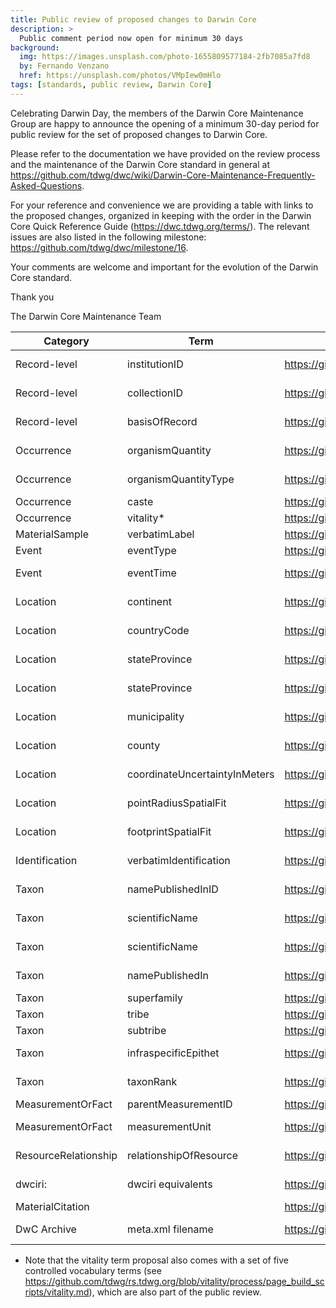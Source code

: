 ```yaml
---
title: Public review of proposed changes to Darwin Core
description: >
  Public comment period now open for minimum 30 days
background:
  img: https://images.unsplash.com/photo-1655809577184-2fb7085a7fd8
  by: Fernando Venzano
  href: https://unsplash.com/photos/VMpIew0mHlo
tags: [standards, public review, Darwin Core]
---
```


Celebrating Darwin Day, the members of the Darwin Core Maintenance Group are happy to announce the opening of a minimum 30-day period for public review for the set of proposed changes to Darwin Core.

Please refer to the documentation we have provided on the review process and the maintenance of the Darwin Core standard in general at <https://github.com/tdwg/dwc/wiki/Darwin-Core-Maintenance-Frequently-Asked-Questions>.

For your reference and convenience we are providing a table with links to the proposed changes, organized in keeping with the order in the Darwin Core Quick Reference Guide (<https://dwc.tdwg.org/terms/>). The relevant issues are also listed in the following milestone: <https://github.com/tdwg/dwc/milestone/16>.

Your comments are welcome and important for the evolution of the Darwin Core standard.

Thank you

The Darwin Core Maintenance Team

| Category | Term | Issue | Action | Nature |
| -------- | ---- | ----- | ------ | ------ |
| Record-level | institutionID | <https://github.com/tdwg/dwc/issues/406> | change | non-normative |
| Record-level | collectionID | <https://github.com/tdwg/dwc/issues/406> | change | non-normative |
| Record-level | basisOfRecord | <https://github.com/tdwg/dwc/issues/416> | change | non-normative |
| Occurrence | organismQuantity | <https://github.com/tdwg/dwc/issues/423> | change | non-normative |
| Occurrence | organismQuantityType | <https://github.com/tdwg/dwc/issues/423> | change | non-normative |
| Occurrence | caste | <https://github.com/tdwg/dwc/issues/412> | new | normative |
| Occurrence | vitality* | <https://github.com/tdwg/dwc/issues/363> | new | normative |
| MaterialSample | verbatimLabel | <https://github.com/tdwg/dwc/issues/32> | new | normative |
| Event | eventType | <https://github.com/tdwg/dwc/issues/408> | new | normative |
| Event | eventTime | <https://github.com/tdwg/dwc/issues/407> | change | non-normative |
| Location | continent | <https://github.com/tdwg/dwc/issues/393> | change | non-normative |
| Location | countryCode | <https://github.com/tdwg/dwc/issues/394> | change | non-normative |
| Location | stateProvince | <https://github.com/tdwg/dwc/issues/395> | change | non-normative |
| Location | stateProvince | <https://github.com/tdwg/dwc/issues/401> | change | non-normative |
| Location | municipality | <https://github.com/tdwg/dwc/issues/397> | change | non-normative |
| Location | county | <https://github.com/tdwg/dwc/issues/396> | change | non-normative |
| Location | coordinateUncertaintyInMeters | <https://github.com/tdwg/dwc/issues/422> | change | non-normative |
| Location | pointRadiusSpatialFit | <https://github.com/tdwg/dwc/issues/419> | change | non-normative |
| Location | footprintSpatialFit | <https://github.com/tdwg/dwc/issues/420> | change | non-normative |
| Identification | verbatimIdentification | <https://github.com/tdwg/dwc/issues/392> | change | non-normative |
| Taxon | namePublishedInID | <https://github.com/tdwg/dwc/issues/405> | change | non-normative |
| Taxon | scientificName | <https://github.com/tdwg/dwc/issues/388> | change | non-normative |
| Taxon | scientificName | <https://github.com/tdwg/dwc/issues/391> | change | non-normative |
| Taxon | namePublishedIn | <https://github.com/tdwg/dwc/issues/405> | change | non-normative |
| Taxon | superfamily | <https://github.com/tdwg/dwc/issues/65> | new | normative |
| Taxon | tribe | <https://github.com/tdwg/dwc/issues/45> | new | normative |
| Taxon | subtribe | <https://github.com/tdwg/dwc/issues/46> | new | normative |
| Taxon | infraspecificEpithet | <https://github.com/tdwg/dwc/issues/387> | change | non-normative |
| Taxon | taxonRank | <https://github.com/tdwg/dwc/issues/390> | change | non-normative |
| MeasurementOrFact | parentMeasurementID | <https://github.com/tdwg/dwc/issues/362> | new | normative |
| MeasurementOrFact | measurementUnit | <https://github.com/tdwg/dwc/issues/409> | change | non-normative |
| ResourceRelationship | relationshipOfResource | <https://github.com/tdwg/dwc/issues/400> | change | non-normative |
| dwciri: | dwciri equivalents | <https://github.com/tdwg/dwc/issues/379> | change | non-normative |
| MaterialCitation |  | <https://github.com/tdwg/dwc/issues/372> | change | normative |
| DwC Archive | meta.xml filename | <https://github.com/tdwg/dwc/issues/144> | change | non-normative |

* Note that the vitality term proposal also comes with a set of five controlled vocabulary terms (see <https://github.com/tdwg/rs.tdwg.org/blob/vitality/process/page_build_scripts/vitality.md>), which are also part of the public review.
